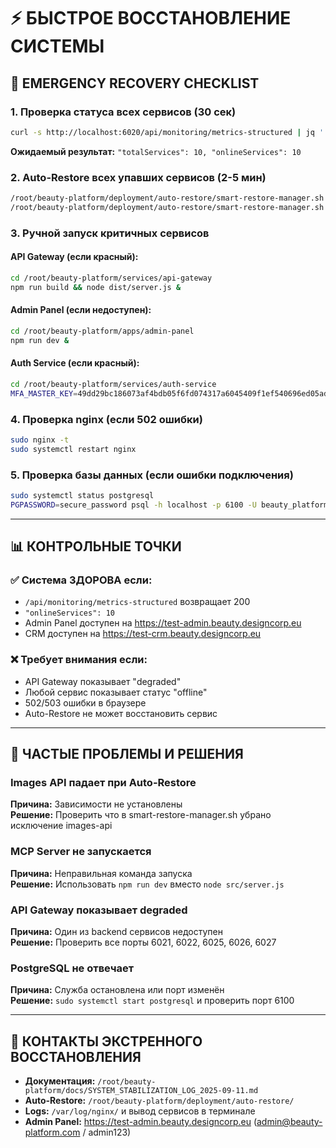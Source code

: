 # ⚡ БЫСТРОЕ ВОССТАНОВЛЕНИЕ СИСТЕМЫ

## 🚨 EMERGENCY RECOVERY CHECKLIST

### 1. Проверка статуса всех сервисов (30 сек)
```bash
curl -s http://localhost:6020/api/monitoring/metrics-structured | jq '.data.summary'
```
**Ожидаемый результат:** `"totalServices": 10, "onlineServices": 10`

### 2. Auto-Restore всех упавших сервисов (2-5 мин)
```bash
/root/beauty-platform/deployment/auto-restore/smart-restore-manager.sh status
/root/beauty-platform/deployment/auto-restore/smart-restore-manager.sh restore all
```

### 3. Ручной запуск критичных сервисов
#### API Gateway (если красный):
```bash
cd /root/beauty-platform/services/api-gateway
npm run build && node dist/server.js &
```

#### Admin Panel (если недоступен):
```bash
cd /root/beauty-platform/apps/admin-panel
npm run dev &
```

#### Auth Service (если красный):
```bash
cd /root/beauty-platform/services/auth-service
MFA_MASTER_KEY=49dd29bc186073af4bdb05f6fd074317a6045409f1ef540696ed05ad09b38c1b npx tsx src/server.ts &
```

### 4. Проверка nginx (если 502 ошибки)
```bash
sudo nginx -t
sudo systemctl restart nginx
```

### 5. Проверка базы данных (если ошибки подключения)
```bash
sudo systemctl status postgresql
PGPASSWORD=secure_password psql -h localhost -p 6100 -U beauty_platform_user -d beauty_platform_new -c "SELECT COUNT(*) FROM users;"
```

---

## 📊 КОНТРОЛЬНЫЕ ТОЧКИ

### ✅ Система ЗДОРОВА если:
- `/api/monitoring/metrics-structured` возвращает 200
- `"onlineServices": 10` 
- Admin Panel доступен на https://test-admin.beauty.designcorp.eu
- CRM доступен на https://test-crm.beauty.designcorp.eu

### ❌ Требует внимания если:
- API Gateway показывает "degraded" 
- Любой сервис показывает статус "offline"
- 502/503 ошибки в браузере
- Auto-Restore не может восстановить сервис

---

## 🔧 ЧАСТЫЕ ПРОБЛЕМЫ И РЕШЕНИЯ

### Images API падает при Auto-Restore
**Причина:** Зависимости не установлены  
**Решение:** Проверить что в smart-restore-manager.sh убрано исключение images-api

### MCP Server не запускается
**Причина:** Неправильная команда запуска  
**Решение:** Использовать `npm run dev` вместо `node src/server.js`

### API Gateway показывает degraded
**Причина:** Один из backend сервисов недоступен  
**Решение:** Проверить все порты 6021, 6022, 6025, 6026, 6027

### PostgreSQL не отвечает
**Причина:** Служба остановлена или порт изменён  
**Решение:** `sudo systemctl start postgresql` и проверить порт 6100

---

## 📱 КОНТАКТЫ ЭКСТРЕННОГО ВОССТАНОВЛЕНИЯ

- **Документация:** `/root/beauty-platform/docs/SYSTEM_STABILIZATION_LOG_2025-09-11.md`
- **Auto-Restore:** `/root/beauty-platform/deployment/auto-restore/`
- **Logs:** `/var/log/nginx/` и вывод сервисов в терминале
- **Admin Panel:** https://test-admin.beauty.designcorp.eu (admin@beauty-platform.com / admin123)